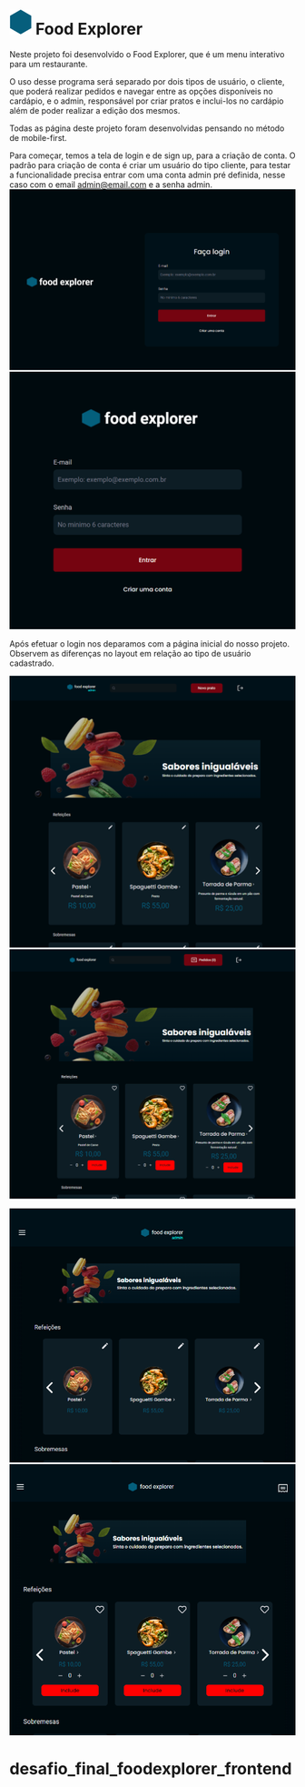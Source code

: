 # ![Logo polygon](public/polygon.png)  Food Explorer

Neste projeto foi desenvolvido o Food Explorer, que é um menu interativo para um restaurante.

O uso desse programa será separado por dois tipos de usuário, o cliente,  que poderá realizar pedidos e navegar entre as opções disponíveis no cardápio, e o admin, responsável por criar pratos e inclui-los no cardápio além de poder realizar a edição dos mesmos.

Todas as página deste projeto foram desenvolvidas pensando no método de mobile-first.

Para começar, temos a tela de login e de sign up, para a criação de conta. O padrão para criação de conta é criar um usuário do tipo cliente, para testar a funcionalidade precisa entrar com uma conta admin pré definida, nesse caso com o email admin@email.com e a senha admin.
![Login](image.png)   ![mobile](image-1.png)

Após efetuar o login nos deparamos com a página inicial do nosso projeto. Observem as diferenças no layout em relação ao tipo de usuário cadastrado.

![admin](image-4.png) ![User home](image-3.png)

![mobile](image-5.png) ![Alt text](image-6.png)



# desafio_final_foodexplorer_frontend
